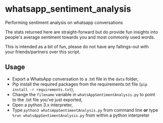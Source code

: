 # whatsapp_sentiment_analysis
Performing sentiment analysis on whatsapp conversations

The stats returned here are straight-forward but do provide fun insights into people's average sentiment towards you and most commonly used words.

This is intended as a bit of fun, please do not have any fallings-out with your friends/partners over this script.

## Usage

- Export a WhatsApp conversation to a .txt file in the `data` folder,
- Pip install the required packages from the requirements.txt file (`pip install -r requirements.txt`),
- Change the `filename` variable in `whatsAppSentimentAnalysis.py` to point to the .txt file you've just exported,
- Open a python 3.x interpreter,
- Type `python3 whatsAppSentimentAnalysis.py` from command line **or** type `%run whatsAppSentimentAnalysis.py` from within a python interpreter
